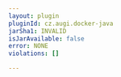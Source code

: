 ```yaml
---
layout: plugin
pluginId: cz.augi.docker-java
jarSha1: INVALID
isJarAvailable: false
error: NONE
violations: []

---
```

